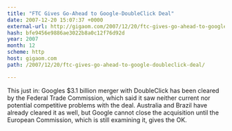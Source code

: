 ```yaml
---
title: "FTC Gives Go-Ahead to Google-DoubleClick Deal"
date: 2007-12-20 15:07:37 +0000
external-url: http://gigaom.com/2007/12/20/ftc-gives-go-ahead-to-google-doubleclick-deal/
hash: bfe9456e9886ae3022b8a0c12f76d92d
year: 2007
month: 12
scheme: http
host: gigaom.com
path: /2007/12/20/ftc-gives-go-ahead-to-google-doubleclick-deal/

---
```


This just in: Googles $3.1 billion merger with DoubleClick has been cleared by the Federal Trade Commission, which said it saw neither current nor potential competitive problems with the deal. Australia and Brazil have already cleared it as well, but Google cannot close the acquisition until the European Commission, which is still examining it, gives the OK.
